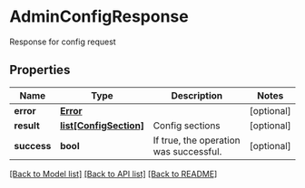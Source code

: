 # AdminConfigResponse

Response for config request
## Properties
Name | Type | Description | Notes
------------ | ------------- | ------------- | -------------
**error** | [**Error**](Error.md) |  | [optional] 
**result** | [**list[ConfigSection]**](ConfigSection.md) | Config sections | [optional] 
**success** | **bool** | If true, the operation was successful. | [optional] 

[[Back to Model list]](../README.md#documentation-for-models) [[Back to API list]](../README.md#documentation-for-api-endpoints) [[Back to README]](../README.md)


